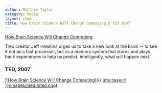 ```yaml
---
author: Matthew Taylor
category: media
layout: item
title: How Brain Science Will Change Computing @ TED 2007
---
```


<a href="http://www.ted.com/talks/jeff_hawkins_on_how_brain_science_will_change_computing.html">How Brain Science Will Change Computing</a>.

Treo creator Jeff Hawkins urges us to take a new look at the brain -- to see it
not as a fast processor, but as a memory system that stores and plays back
experiences to help us predict, intelligently, what will happen next.

### TED, 2007

[![How Brain Science Will Change Computing]({{ site.baseurl }}/images/media/ted.png)](http://www.ted.com/talks/jeff_hawkins_on_how_brain_science_will_change_computing.html)
